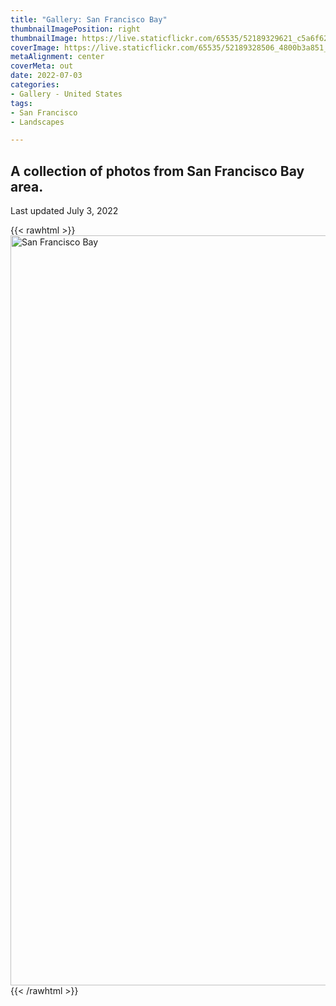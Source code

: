 ```yaml
---
title: "Gallery: San Francisco Bay"
thumbnailImagePosition: right
thumbnailImage: https://live.staticflickr.com/65535/52189329621_c5a6f62014_m.jpg
coverImage: https://live.staticflickr.com/65535/52189328506_4800b3a851_6k.jpg
metaAlignment: center
coverMeta: out
date: 2022-07-03
categories:
- Gallery - United States
tags:
- San Francisco
- Landscapes

---
```

A collection of photos from San Francisco Bay area.
---
<!--more-->
Last updated July 3, 2022

{{< rawhtml >}}
<a data-flickr-embed="true" href="https://www.flickr.com/photos/brownphotographic/albums/72177720300279105" title="San Francisco Bay"><img src="https://live.staticflickr.com/65535/52125517509_14f976560d_h.jpg" width="1600" height="1200" alt="San Francisco Bay"></a><script async src="//embedr.flickr.com/assets/client-code.js" charset="utf-8"></script>
{{< /rawhtml >}}
